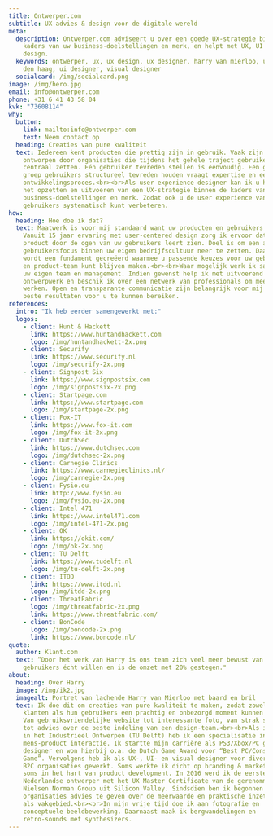 ```yaml
---
title: Ontwerper.com
subtitle: UX advies & design voor de digitale wereld
meta:
  description: Ontwerper.com adviseert u over een goede UX-strategie binnen de
    kaders van uw business-doelstellingen en merk, en helpt met UX, UI en visual
    design.
  keywords: ontwerper, ux, ux design, ux designer, harry van mierloo, ux designer
    den haag, ui designer, visual designer
  socialcard: /img/socialcard.png
image: /img/hero.jpg
email: info@ontwerper.com
phone: +31 6 41 43 58 04
kvk: "73608114"
why:
  button:
    link: mailto:info@ontwerper.com
    text: Neem contact op
  heading: Creaties van pure kwaliteit
  text: Iedereen kent producten die prettig zijn in gebruik. Vaak zijn ze
    ontworpen door organisaties die tijdens het gehele traject gebruikers
    centraal zetten. Eén gebruiker tevreden stellen is eenvoudig. Een grote
    groep gebruikers structureel tevreden houden vraagt expertise en een gezond
    ontwikkelingsproces.<br><br>Als user experience designer kan ik u helpen met
    het opzetten en uitvoeren van een UX-strategie binnen de kaders van uw
    business-doelstellingen en merk. Zodat ook u de user experience van uw
    gebruikers systematisch kunt verbeteren.
how:
  heading: Hoe doe ik dat?
  text: Maatwerk is voor mij standaard want uw producten en gebruikers zijn uniek.
    Vanuit 15 jaar ervaring met user-centered design zorg ik ervoor dat u uw
    product door de ogen van uw gebruikers leert zien. Doel is om een actieve
    gebruikersfocus binnen uw eigen bedrijfscultuur neer te zetten. Daarmee
    wordt een fundament gecreëerd waarmee u passende keuzes voor uw gebruikers
    en product-team kunt blijven maken.<br><br>Waar mogelijk werk ik samen met
    uw eigen team en management. Indien gewenst help ik met uitvoerend
    ontwerpwerk en beschik ik over een netwerk van professionals om mee samen te
    werken. Open en transparante communicatie zijn belangrijk voor mij om de
    beste resultaten voor u te kunnen bereiken.
references:
  intro: "Ik heb eerder samengewerkt met:"
  logos:
    - client: Hunt & Hackett
      link: https://www.huntandhackett.com
      logo: /img/huntandhackett-2x.png
    - client: Securify
      link: https://www.securify.nl
      logo: /img/securify-2x.png
    - client: Signpost Six
      link: https://www.signpostsix.com
      logo: /img/signpostsix-2x.png
    - client: Startpage.com
      link: https://www.startpage.com
      logo: /img/startpage-2x.png
    - client: Fox-IT
      link: https://www.fox-it.com
      logo: /img/fox-it-2x.png
    - client: DutchSec
      link: https://www.dutchsec.com
      logo: /img/dutchsec-2x.png
    - client: Carnegie Clinics
      link: https://www.carnegieclinics.nl/
      logo: /img/carnegie-2x.png
    - client: Fysio.eu
      link: http://www.fysio.eu
      logo: /img/fysio.eu-2x.png
    - client: Intel 471
      link: https://www.intel471.com
      logo: /img/intel-471-2x.png
    - client: OK
      link: https://okit.com/
      logo: /img/ok-2x.png
    - client: TU Delft
      link: https://www.tudelft.nl
      logo: /img/tu-delft-2x.png
    - client: ITDD
      link: https://www.itdd.nl
      logo: /img/itdd-2x.png
    - client: ThreatFabric
      logo: /img/threatfabric-2x.png
      link: https://www.threatfabric.com/
    - client: BonCode
      logo: /img/boncode-2x.png
      link: https://www.boncode.nl/
quote:
  author: Klant.com
  text: “Door het werk van Harry is ons team zich veel meer bewust van wat onze
    gebruikers écht willen en is de omzet met 20% gestegen."
about:
  heading: Over Harry
  image: /img/ik2.jpg
  imagealt: Portret van lachende Harry van Mierloo met baard en bril
  text: Ik doe dit om creaties van pure kwaliteit te maken, zodat zowel mijn
    klanten als hun gebruikers een prachtig en onbezorgd moment kunnen beleven.
    Van gebruiksvriendelijke website tot interessante foto, van strak slide deck
    tot advies over de beste indeling van een design-team.<br><br>Als ingenieur
    in het Industrieel Ontwerpen (TU Delft) heb ik een specialisatie in
    mens-product interactie. Ik startte mijn carrière als PS3/Xbox/PC game
    designer en won hierbij o.a. de Dutch Game Award voor “Best PC/Console
    Game”. Vervolgens heb ik als UX-, UI- en visual designer voor diverse B2B en
    B2C organisaties gewerkt. Soms werkte ik dicht op branding & marketing,
    soms in het hart van product development. In 2016 werd ik de eerste
    Nederlandse ontwerper met het UX Master Certificate van de gerenommeerde
    Nielsen Norman Group uit Silicon Valley. Sindsdien ben ik begonnen om
    organisaties advies te geven over de meerwaarde en praktische inzet van UX
    als vakgebied.<br><br>In mijn vrije tijd doe ik aan fotografie en
    conceptuele beeldbewerking. Daarnaast maak ik bergwandelingen en
    retro-sounds met synthesizers.
---
```

